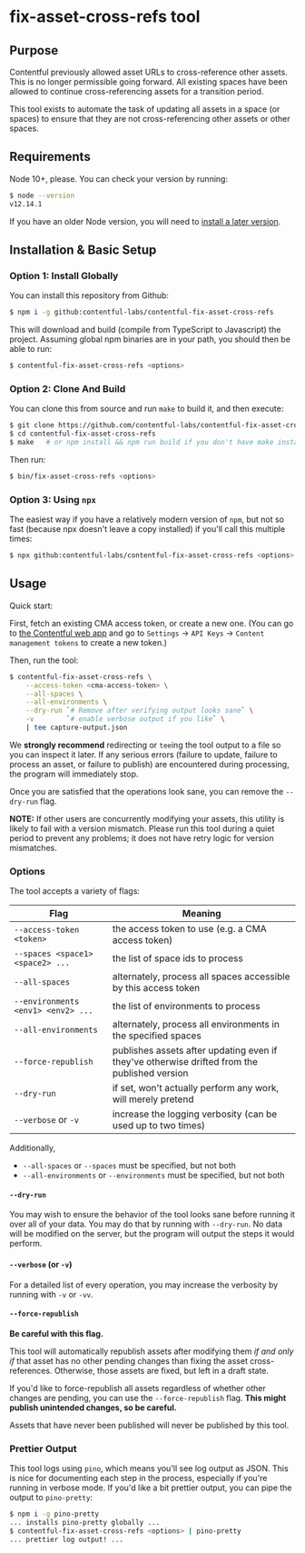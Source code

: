 # fix-asset-cross-refs tool

## Purpose

Contentful previously allowed asset URLs to cross-reference other assets. This
is no longer permissible going forward. All existing spaces have been allowed
to continue cross-referencing assets for a transition period.

This tool exists to automate the task of updating all assets in a space (or
spaces) to ensure that they are not cross-referencing other assets or other
spaces.

## Requirements

Node 10+, please. You can check your version by running:

```sh
$ node --version
v12.14.1
```

If you have an older Node version, you will need to
[install a later version](https://nodejs.org/en/).

## Installation & Basic Setup

### Option 1: Install Globally

You can install this repository from Github:

```sh
$ npm i -g github:contentful-labs/contentful-fix-asset-cross-refs
```

This will download and build (compile from TypeScript to Javascript) the
project.  Assuming global npm binaries are in your path, you should then be
able to run:

```sh
$ contentful-fix-asset-cross-refs <options>
```


### Option 2: Clone And Build

You can clone this from source and run `make` to build it, and then execute:

```sh
$ git clone https://github.com/contentful-labs/contentful-fix-asset-cross-refs
$ cd contentful-fix-asset-cross-refs
$ make   # or npm install && npm run build if you don't have make installed
```

Then run:

```sh
$ bin/fix-asset-cross-refs <options>
```

### Option 3: Using `npx`

The easiest way if you have a relatively modern version of `npm`, but not so
fast (because npx doesn't leave a copy installed) if you'll call this multiple
times:

```sh
$ npx github:contentful-labs/contentful-fix-asset-cross-refs <options>
```

## Usage

Quick start:

First, fetch an existing CMA access token, or create a new one. (You can go to
[the Contentful web app](https://app.contentful.com) and go to `Settings` ->
`API Keys` -> `Content management tokens` to create a new token.)

Then, run the tool:

```sh
$ contentful-fix-asset-cross-refs \
    --access-token <cma-access-token> \
    --all-spaces \
    --all-environments \
    --dry-run `# Remove after verifying output looks sane` \
    -v        `# enable verbose output if you like` \
    | tee capture-output.json
```

We **strongly recommend** redirecting or `tee`ing the tool output to a file so
you can inspect it later. If any serious errors (failure to update, failure to
process an asset, or failure to publish) are encountered during processing, the
program will immediately stop.

Once you are satisfied that the operations look sane, you can remove the
`--dry-run` flag.

**NOTE:** If other users are concurrently modifying your assets, this utility
is likely to fail with a version mismatch. Please run this tool during a quiet
period to prevent any problems; it does not have retry logic for version
mismatches.

### Options

The tool accepts a variety of flags:

| Flag | Meaning |
| ---- | ------- |
| `--access-token <token>` | the access token to use (e.g. a CMA access token) |
| `--spaces <space1> <space2> ...` | the list of space ids to process |
| `--all-spaces` | alternately, process all spaces accessible by this access token |
| `--environments <env1> <env2> ...` | the list of environments to process |
| `--all-environments` | alternately, process all environments in the specified spaces |
| `--force-republish` | publishes assets after updating even if they've otherwise drifted from the published version |
| `--dry-run` | if set, won't actually perform any work, will merely pretend |
| `--verbose` or `-v` | increase the logging verbosity (can be used up to two times) |

Additionally,
* `--all-spaces` or `--spaces` must be specified, but not both
* `--all-environments` or `--environments` must be specified, but not both

#### `--dry-run`

You may wish to ensure the behavior of the tool looks sane before running it
over all of your data. You may do that by running with `--dry-run`. No data
will be modified on the server, but the program will output the steps it
would perform.


#### `--verbose` (or `-v`)

For a detailed list of every operation, you may increase the verbosity by
running with `-v` or `-vv`.

#### `--force-republish`

**Be careful with this flag.**

This tool will automatically republish assets after modifying them *if and only
if* that asset has no other pending changes than fixing the asset
cross-references. Otherwise, those assets are fixed, but left in a draft
state.

If you'd like to force-republish all assets regardless of whether other changes
are pending, you can use the `--force-republish` flag. **This might publish
unintended changes, so be careful.**

Assets that have never been published will never be published by this tool.

### Prettier Output

This tool logs using `pino`, which means you'll see log output as JSON. This
is nice for documenting each step in the process, especially if you're running
in verbose mode. If you'd like a bit prettier output, you can pipe the output
to `pino-pretty`:

```sh
$ npm i -g pino-pretty
... installs pino-pretty globally ...
$ contentful-fix-asset-cross-refs <options> | pino-pretty
... prettier log output! ...
```
